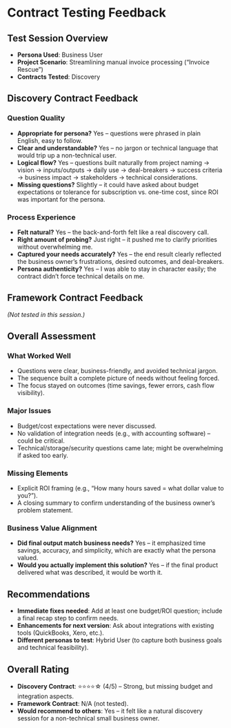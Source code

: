 # Contract Testing Feedback

## Test Session Overview
- **Persona Used**: Business User  
- **Project Scenario**: Streamlining manual invoice processing (“Invoice Rescue”)  
- **Contracts Tested**: Discovery  

## Discovery Contract Feedback

### Question Quality
- **Appropriate for persona?** Yes – questions were phrased in plain English, easy to follow.  
- **Clear and understandable?** Yes – no jargon or technical language that would trip up a non-technical user.  
- **Logical flow?** Yes – questions built naturally from project naming → vision → inputs/outputs → daily use → deal-breakers → success criteria → business impact → stakeholders → technical considerations.  
- **Missing questions?** Slightly – it could have asked about budget expectations or tolerance for subscription vs. one-time cost, since ROI was important for the persona.  

### Process Experience
- **Felt natural?** Yes – the back-and-forth felt like a real discovery call.  
- **Right amount of probing?** Just right – it pushed me to clarify priorities without overwhelming me.  
- **Captured your needs accurately?** Yes – the end result clearly reflected the business owner’s frustrations, desired outcomes, and deal-breakers.  
- **Persona authenticity?** Yes – I was able to stay in character easily; the contract didn’t force technical details on me.  

## Framework Contract Feedback
*(Not tested in this session.)*

## Overall Assessment

### What Worked Well
- Questions were clear, business-friendly, and avoided technical jargon.  
- The sequence built a complete picture of needs without feeling forced.  
- The focus stayed on outcomes (time savings, fewer errors, cash flow visibility).  

### Major Issues
- Budget/cost expectations were never discussed.  
- No validation of integration needs (e.g., with accounting software) – could be critical.  
- Technical/storage/security questions came late; might be overwhelming if asked too early.  

### Missing Elements
- Explicit ROI framing (e.g., “How many hours saved = what dollar value to you?”).  
- A closing summary to confirm understanding of the business owner’s problem statement.  

### Business Value Alignment
- **Did final output match business needs?** Yes – it emphasized time savings, accuracy, and simplicity, which are exactly what the persona valued.  
- **Would you actually implement this solution?** Yes – if the final product delivered what was described, it would be worth it.  

## Recommendations
- **Immediate fixes needed**: Add at least one budget/ROI question; include a final recap step to confirm needs.  
- **Enhancements for next version**: Ask about integrations with existing tools (QuickBooks, Xero, etc.).  
- **Different personas to test**: Hybrid User (to capture both business goals and technical feasibility).  

## Overall Rating
- **Discovery Contract**: ⭐⭐⭐⭐☆ (4/5) – Strong, but missing budget and integration aspects.  
- **Framework Contract**: N/A (not tested).  
- **Would recommend to others**: Yes – it felt like a natural discovery session for a non-technical small business owner.  
